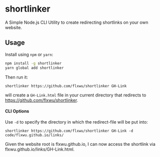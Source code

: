 # shortlinker

A Simple Node.js CLI Utility to create redirecting shortlinks on your own website.

## Usage

Install using `npm` or `yarn`: 
```bash
npm install -g shortlinker 
yarn global add shortlinker
```

Then run it:
```
shortlinker https://github.com/flxwu/shortlinker GH-Link
```
will create a `GH-Link.html` file in your current directory that redirects to https://github.com/flxwu/shortlinker.

#### CLI Options
Use `-d` to specify the directory in which the redirect-file will be put into: 
```
shortlinker https://github.com/flxwu/shortlinker GH-Link -d code/flxwu.github.io/links/
```
Given the website root is flxwu.github.io, I can now access the shortlink via flxwu.github.io/links/GH-Link.html.